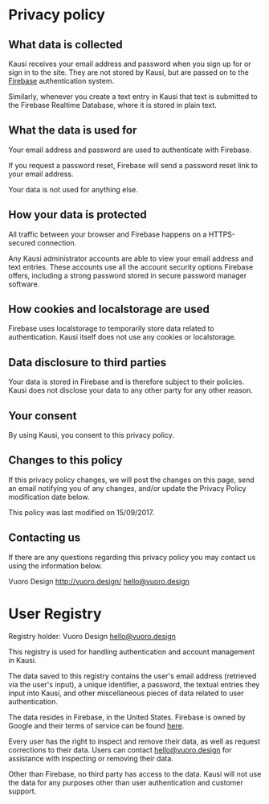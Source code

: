 # Privacy policy

## What data is collected

Kausi receives your email address and password when you sign up for or sign in to the site. They are not stored by Kausi, but are passed on to the [Firebase](http://firebase.google.com/) authentication system.

Similarly, whenever you create a text entry in Kausi that text is submitted to the Firebase Realtime Database, where it is stored in plain text.

## What the data is used for

Your email address and password are used to authenticate with Firebase.

If you request a password reset, Firebase will send a password reset link to your email address.

Your data is not used for anything else.

## How your data is protected

All traffic between your browser and Firebase happens on a HTTPS-secured connection.

Any Kausi administrator accounts are able to view your email address and text entries. These accounts use all the account security options Firebase offers, including a strong password stored in secure password manager software.

## How cookies and localstorage are used

Firebase uses localstorage to temporarily store data related to authentication. Kausi itself does not use any cookies or localstorage.

## Data disclosure to third parties

Your data is stored in Firebase and is therefore subject to their policies. Kausi does not disclose your data to any other party for any other reason.

## Your consent

By using Kausi, you consent to this privacy policy.

## Changes to this policy

If this privacy policy changes, we will post the changes on this page, send an email notifying you of any changes, and/or update the Privacy Policy modification date below.

This policy was last modified on 15/09/2017.

## Contacting us

If there are any questions regarding this privacy policy you may contact us using the information below.

Vuoro Design
http://vuoro.design/
hello@vuoro.design

# User Registry

Registry holder:
Vuoro Design
hello@vuoro.design

This registry is used for handling authentication and account management in Kausi.

The data saved to this registry contains the user's email address (retrieved via the user's input), a unique identifier, a password, the textual entries they input into Kausi, and other miscellaneous pieces of data related to user authentication.

The data resides in Firebase, in the United States. Firebase is owned by Google and their terms of service can be found [here](https://firebase.google.com/terms/).

Every user has the right to inspect and remove their data, as well as request corrections to their data. Users can contact hello@vuoro.design for assistance with inspecting or removing their data.

Other than Firebase, no third party has access to the data. Kausi will not use the data for any purposes other than user authentication and customer support.
